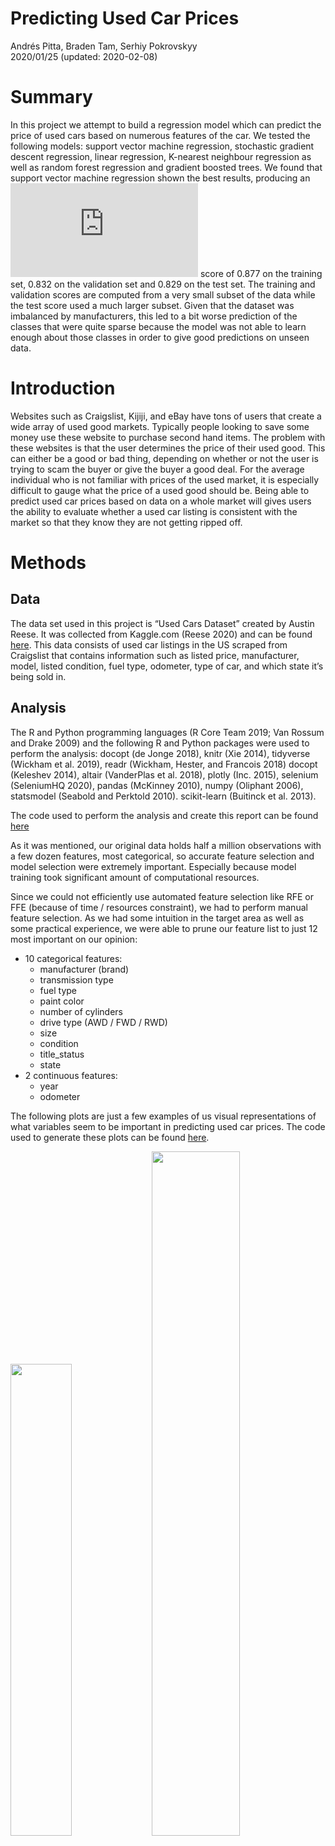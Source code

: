 Predicting Used Car Prices
================
Andrés Pitta, Braden Tam, Serhiy Pokrovskyy </br>
2020/01/25 (updated: 2020-02-08)

# Summary

In this project we attempt to build a regression model which can predict
the price of used cars based on numerous features of the car. We tested
the following models: support vector machine regression, stochastic
gradient descent regression, linear regression, K-nearest neighbour
regression as well as random forest regression and gradient boosted
trees. We found that support vector machine regression shown the best
results, producing an ![R^2](https://latex.codecogs.com/png.latex?R%5E2
"R^2") score of 0.877 on the training set, 0.832 on the validation set
and 0.829 on the test set. The training and validation scores are
computed from a very small subset of the data while the test score used
a much larger subset. Given that the dataset was imbalanced by
manufacturers, this led to a bit worse prediction of the classes that
were quite sparse because the model was not able to learn enough about
those classes in order to give good predictions on unseen data.

# Introduction

Websites such as Craigslist, Kijiji, and eBay have tons of users that
create a wide array of used good markets. Typically people looking to
save some money use these website to purchase second hand items. The
problem with these websites is that the user determines the price of
their used good. This can either be a good or bad thing, depending on
whether or not the user is trying to scam the buyer or give the buyer a
good deal. For the average individual who is not familiar with prices of
the used market, it is especially difficult to gauge what the price of a
used good should be. Being able to predict used car prices based on data
on a whole market will gives users the ability to evaluate whether a
used car listing is consistent with the market so that they know they
are not getting ripped off.

# Methods

## Data

The data set used in this project is “Used Cars Dataset” created by
Austin Reese. It was collected from Kaggle.com (Reese 2020) and can be
found
[here](https://www.kaggle.com/austinreese/craigslist-carstrucks-data).
This data consists of used car listings in the US scraped from
Craigslist that contains information such as listed price, manufacturer,
model, listed condition, fuel type, odometer, type of car, and which
state it’s being sold in.

## Analysis

The R and Python programming languages (R Core Team 2019; Van Rossum and
Drake 2009) and the following R and Python packages were used to perform
the analysis: docopt (de Jonge 2018), knitr (Xie 2014), tidyverse
(Wickham et al. 2019), readr (Wickham, Hester, and Francois 2018) docopt
(Keleshev 2014), altair (VanderPlas et al. 2018), plotly (Inc. 2015),
selenium (SeleniumHQ 2020), pandas (McKinney 2010), numpy (Oliphant
2006), statsmodel (Seabold and Perktold 2010). scikit-learn (Buitinck et
al. 2013).

The code used to perform the analysis and create this report can be
found [here](https://github.com/UBC-MDS/DSCI_522_Group-308_Used-Cars)

As it was mentioned, our original data holds half a million observations
with a few dozen features, most categorical, so accurate feature
selection and model selection were extremely important. Especially
because model training took significant amount of computational
resources.

Since we could not efficiently use automated feature selection like RFE
or FFE (because of time / resources constraint), we had to perform
manual feature selection. As we had some intuition in the target area as
well as some practical experience, we were able to prune our feature
list to just 12 most important on our opinion:

  - 10 categorical features:
      - manufacturer (brand)
      - transmission type
      - fuel type
      - paint color
      - number of cylinders
      - drive type (AWD / FWD / RWD)
      - size
      - condition
      - title\_status
      - state
  - 2 continuous features:
      - year
      - odometer

The following plots are just a few examples of us visual representations
of what variables seem to be important in predicting used car prices.
The code used to generate these plots can be found
[here](https://github.com/UBC-MDS/DSCI_522_Group-308_Used-Cars/blob/master/scripts/eda.py).

<img src="../results/figures/manufacturer.png" width="44%" />

<img src="../results/figures/map_price.png" width="53%" />

For hyper-paramter tuning of each model we performed a
5-fold-cross-validated grid search involving a range of the most
important model-specific hyper-parameters. We chose to use 5-folds
because we have a lot of data to work with so this amount would provide
an optimal trade-off between computational time and finding the most
unbiased estimates of our models.

# Results & Discussion

Based on our EDA and assumptions, we picked a number of models to fit
our train data. Since training and validating took a lot of resources,
we performed it on a gradually increasing subsets of training data in
the hopes that we find an optimal amount of required data for maximal
performance. The metric used to evaluate our model is
![R^2](https://latex.codecogs.com/png.latex?R%5E2 "R^2"), which is a
value from 0 to 1 that gives the proportions of the variance in price
that is explained by our model. See the results below, sorted by
validation
score:

<table class="table" style="width: auto !important; margin-left: auto; margin-right: auto;">

<thead>

<tr>

<th style="text-align:left;">

Model

</th>

<th style="text-align:right;">

Train Score

</th>

<th style="text-align:right;">

Validation Score

</th>

</tr>

</thead>

<tbody>

<tr>

<td style="text-align:left;">

SVR

</td>

<td style="text-align:right;">

0.877

</td>

<td style="text-align:right;">

0.832

</td>

</tr>

<tr>

<td style="text-align:left;">

RandomForestRegressor

</td>

<td style="text-align:right;">

0.953

</td>

<td style="text-align:right;">

0.821

</td>

</tr>

<tr>

<td style="text-align:left;">

LGBMRegressor

</td>

<td style="text-align:right;">

0.852

</td>

<td style="text-align:right;">

0.816

</td>

</tr>

<tr>

<td style="text-align:left;">

XGBRegressor

</td>

<td style="text-align:right;">

0.807

</td>

<td style="text-align:right;">

0.789

</td>

</tr>

<tr>

<td style="text-align:left;">

KNeighborsRegressor

</td>

<td style="text-align:right;">

0.726

</td>

<td style="text-align:right;">

0.718

</td>

</tr>

<tr>

<td style="text-align:left;">

LinearRegression

</td>

<td style="text-align:right;">

0.549

</td>

<td style="text-align:right;">

0.520

</td>

</tr>

</tbody>

</table>

Since SVM shown the best results from the very beginning, we performed a
thorough adaptive grid search on more training data (200,000
observations, running for 4 hours) to devise a more robust model.
Finally, we ran the model on the **test data** containing more than
40,000 observations, which confirmed the model with an
![R^2](https://latex.codecogs.com/png.latex?R%5E2 "R^2") value of
**0.816**. The good sign was also that it did not overfit greatly on
train set, which was a good sign to perform further testing.

Later, we ran model testing on full training dataset taking around 12
hours, and got similar but even better results:

| Metric                                                   | Value   |
| -------------------------------------------------------- | ------- |
| ![R^2](https://latex.codecogs.com/png.latex?R%5E2 "R^2") | 0.829   |
| RMSE                                                     | 4144.58 |
| MAE                                                      | 2557.73 |

Here is a list of test examples showing the predicted used car
prices:

<table class="table" style="width: auto !important; margin-left: auto; margin-right: auto;">

<thead>

<tr>

<th style="text-align:right;">

Year

</th>

<th style="text-align:right;">

Odometer

</th>

<th style="text-align:left;">

Manufacturer

</th>

<th style="text-align:left;">

Condition

</th>

<th style="text-align:right;">

Price (USD)

</th>

<th style="text-align:right;">

Prediction

</th>

<th style="text-align:right;">

Absolute Error (%)

</th>

</tr>

</thead>

<tbody>

<tr>

<td style="text-align:right;">

2015

</td>

<td style="text-align:right;">

56264

</td>

<td style="text-align:left;">

ford

</td>

<td style="text-align:left;">

No value

</td>

<td style="text-align:right;">

20123

</td>

<td style="text-align:right;">

19151.31

</td>

<td style="text-align:right;">

4.83

</td>

</tr>

<tr>

<td style="text-align:right;">

2013

</td>

<td style="text-align:right;">

96838

</td>

<td style="text-align:left;">

bmw

</td>

<td style="text-align:left;">

excellent

</td>

<td style="text-align:right;">

11499

</td>

<td style="text-align:right;">

11286.24

</td>

<td style="text-align:right;">

1.85

</td>

</tr>

<tr>

<td style="text-align:right;">

2018

</td>

<td style="text-align:right;">

14623

</td>

<td style="text-align:left;">

ford

</td>

<td style="text-align:left;">

No value

</td>

<td style="text-align:right;">

31750

</td>

<td style="text-align:right;">

31659.10

</td>

<td style="text-align:right;">

0.29

</td>

</tr>

<tr>

<td style="text-align:right;">

2011

</td>

<td style="text-align:right;">

83560

</td>

<td style="text-align:left;">

mazda

</td>

<td style="text-align:left;">

No value

</td>

<td style="text-align:right;">

7250

</td>

<td style="text-align:right;">

10754.96

</td>

<td style="text-align:right;">

48.34

</td>

</tr>

<tr>

<td style="text-align:right;">

2014

</td>

<td style="text-align:right;">

74050

</td>

<td style="text-align:left;">

ford

</td>

<td style="text-align:left;">

good

</td>

<td style="text-align:right;">

7900

</td>

<td style="text-align:right;">

9636.40

</td>

<td style="text-align:right;">

21.98

</td>

</tr>

<tr>

<td style="text-align:right;">

2000

</td>

<td style="text-align:right;">

74203

</td>

<td style="text-align:left;">

chevrolet

</td>

<td style="text-align:left;">

good

</td>

<td style="text-align:right;">

8000

</td>

<td style="text-align:right;">

6225.54

</td>

<td style="text-align:right;">

22.18

</td>

</tr>

<tr>

<td style="text-align:right;">

2007

</td>

<td style="text-align:right;">

170000

</td>

<td style="text-align:left;">

subaru

</td>

<td style="text-align:left;">

No value

</td>

<td style="text-align:right;">

3900

</td>

<td style="text-align:right;">

4980.66

</td>

<td style="text-align:right;">

27.71

</td>

</tr>

<tr>

<td style="text-align:right;">

2017

</td>

<td style="text-align:right;">

7

</td>

<td style="text-align:left;">

No value

</td>

<td style="text-align:left;">

like new

</td>

<td style="text-align:right;">

13245

</td>

<td style="text-align:right;">

16042.90

</td>

<td style="text-align:right;">

21.12

</td>

</tr>

<tr>

<td style="text-align:right;">

2004

</td>

<td style="text-align:right;">

135407

</td>

<td style="text-align:left;">

honda

</td>

<td style="text-align:left;">

excellent

</td>

<td style="text-align:right;">

4995

</td>

<td style="text-align:right;">

3780.03

</td>

<td style="text-align:right;">

24.32

</td>

</tr>

<tr>

<td style="text-align:right;">

2014

</td>

<td style="text-align:right;">

89925

</td>

<td style="text-align:left;">

audi

</td>

<td style="text-align:left;">

No value

</td>

<td style="text-align:right;">

13699

</td>

<td style="text-align:right;">

14000.42

</td>

<td style="text-align:right;">

2.20

</td>

</tr>

</tbody>

</table>

# Further Directions

To further imrpove the ![R^2](https://latex.codecogs.com/png.latex?R%5E2
"R^2") of this model we can aleviate the problem of imbalanced classes
by grouping manufacturers by region (American, Germnan, Italian,
Japanese, British, etc.) and status type (luxery vs economy).

Although we achieved a solid
![R^2](https://latex.codecogs.com/png.latex?R%5E2 "R^2") value of 0.829,
we can now observe some other metrics. Eg., having an RMSE (4144.58)
almost twice higher than MAE (2557.73) suggests that there is a good
number of observations where the error is big (the more RMSE differs
from MAE, the higher is the variance). This is something we may want to
improve by finding features and clusters in data space that introduce
more variance in the predictions. Eg. the model predicting clean car
price may greatly differ from the model predicting salvage (damage /
total loss) car price. This comes from getting deeper expertise in the
area, and we will try to play with this further more.

We may also want to use a different scoring function for our model - eg.
some custom implementation of MSE of relative error, since we have high
variance of price in the original dataset.

Previously, we ran it on half of the training data which took us around
4 hours to train and resulted in 0.816 score. We were now able to run it
on a full training dataset (taking approximately 12 hours), which
improved the score by 0.013 (not much for such a big increase in
training time, but still an improvement)

The ultimate end goal is to eventually create a command-line tool for
the end-user to interactively request vehicle details and output
expected price with a confidence interval.

# References

<div id="refs" class="references">

<div id="ref-sklearn_api">

Buitinck, Lars, Gilles Louppe, Mathieu Blondel, Fabian Pedregosa,
Andreas Mueller, Olivier Grisel, Vlad Niculae, et al. 2013. “API Design
for Machine Learning Software: Experiences from the Scikit-Learn
Project.” In *ECML Pkdd Workshop: Languages for Data Mining and Machine
Learning*, 108–22.

</div>

<div id="ref-docopt">

de Jonge, Edwin. 2018. *Docopt: Command-Line Interface Specification
Language*. <https://CRAN.R-project.org/package=docopt>.

</div>

<div id="ref-plotly">

Inc., Plotly Technologies. 2015. “Collaborative Data Science.” Montreal,
QC: Plotly Technologies Inc. 2015. <https://plot.ly>.

</div>

<div id="ref-docoptpython">

Keleshev, Vladimir. 2014. *Docopt: Command-Line Interface Description
Language*. <https://github.com/docopt/docopt>.

</div>

<div id="ref-mckinney-proc-scipy-2010">

McKinney, Wes. 2010. “Data Structures for Statistical Computing in
Python.” In *Proceedings of the 9th Python in Science Conference*,
edited by Stéfan van der Walt and Jarrod Millman, 51–56.

</div>

<div id="ref-oliphant2006guide">

Oliphant, Travis E. 2006. *A Guide to Numpy*. Vol. 1. Trelgol Publishing
USA.

</div>

<div id="ref-R">

R Core Team. 2019. *R: A Language and Environment for Statistical
Computing*. Vienna, Austria: R Foundation for Statistical Computing.
<https://www.R-project.org/>.

</div>

<div id="ref-reese_2020">

Reese, Austin. 2020. “Used Cars Dataset.” *Kaggle*.
<https://www.kaggle.com/austinreese/craigslist-carstrucks-data>.

</div>

<div id="ref-seabold2010statsmodels">

Seabold, Skipper, and Josef Perktold. 2010. “Statsmodels: Econometric
and Statistical Modeling with Python.” In *9th Python in Science
Conference*.

</div>

<div id="ref-seleniumhq_2020">

SeleniumHQ. 2020. “SeleniumHQ/Selenium.” *GitHub*.
<https://github.com/SeleniumHQ/selenium>.

</div>

<div id="ref-Altair2018">

VanderPlas, Jacob, Brian Granger, Jeffrey Heer, Dominik Moritz, Kanit
Wongsuphasawat, Arvind Satyanarayan, Eitan Lees, Ilia Timofeev, Ben
Welsh, and Scott Sievert. 2018. “Altair: Interactive Statistical
Visualizations for Python.” *Journal of Open Source Software*, December.
The Open Journal. <https://doi.org/10.21105/joss.01057>.

</div>

<div id="ref-Python">

Van Rossum, Guido, and Fred L. Drake. 2009. *Python 3 Reference Manual*.
Scotts Valley, CA: CreateSpace.

</div>

<div id="ref-tidyverse">

Wickham, Hadley, Mara Averick, Jennifer Bryan, Winston Chang, Lucy
D’Agostino McGowan, Romain François, Garrett Grolemund, et al. 2019.
“Welcome to the tidyverse.” *Journal of Open Source Software* 4 (43):
1686. <https://doi.org/10.21105/joss.01686>.

</div>

<div id="ref-readr">

Wickham, Hadley, Jim Hester, and Romain Francois. 2018. *Readr: Read
Rectangular Text Data*. <https://CRAN.R-project.org/package=readr>.

</div>

<div id="ref-knitr">

Xie, Yihui. 2014. “Knitr: A Comprehensive Tool for Reproducible Research
in R.” In *Implementing Reproducible Computational Research*, edited by
Victoria Stodden, Friedrich Leisch, and Roger D. Peng. Chapman;
Hall/CRC. <http://www.crcpress.com/product/isbn/9781466561595>.

</div>

</div>
